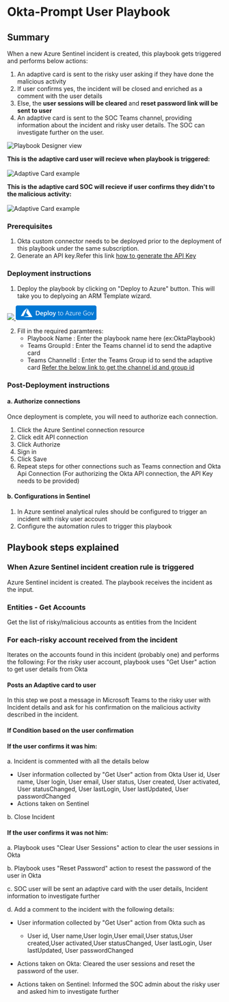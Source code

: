 # Okta-Prompt User Playbook
 ## Summary

When a new Azure Sentinel incident is created, this playbook gets triggered and performs below actions:
1. An adaptive card is sent to the risky user asking if they have done the malicious activity
2. If user confirms yes, the incident will be closed  and enriched as a comment with the user details
3. Else, the **user sessions will be cleared** and **reset password link will be sent to user** 
4. An adaptive card is sent to the SOC Teams channel, providing information about the incident and risky user details. The SOC can investigate further on the user.

![Playbook Designer view](./designerScreenshot.PNG)<br>

**This is the adaptive card user will recieve when playbook is triggered:**<br><br>
![Adaptive Card example](./AdaptiveCardUser.png)

**This is the adaptive card SOC will recieve if user confirms they didn't to the malicious activity:**<br><br>
![Adaptive Card example](./AdaptiveCardSOC.png)


### Prerequisites 
1. Okta custom connector needs to be deployed prior to the deployment of this playbook under the same subscription.
2. Generate an API key.Refer this link [ how to generate the API Key](https://developer.okta.com/docs/guides/create-an-api-token/overview/)

### Deployment instructions 
1. Deploy the playbook by clicking on "Deploy to Azure" button. This will take you to deplyoing an ARM Template wizard.

<a href="https://portal.azure.com/#create/Microsoft.Template/uri/https://raw.githubusercontent.com/Azure/Azure-Sentinel/SOAR-connectors-Private-Preview/Playbooks/Okta/OktaPlaybooks/Okta-PromptUser/azuredeploy.json" target="_blank">
    <img src="https://aka.ms/deploytoazurebutton"/>
</a>

<a href="https://portal.azure.us/#create/Microsoft.Template/uri/https://raw.githubusercontent.com/Azure/Azure-Sentinel/SOAR-connectors-Private-Preview/Playbooks/Okta/OktaPlaybooks/Okta-PromptUser/azuredeploy.json" target="_blank">
   <img src="https://raw.githubusercontent.com/Azure/azure-quickstart-templates/master/1-CONTRIBUTION-GUIDE/images/deploytoazuregov.png"/>    
</a>

2. Fill in the required paramteres:
    * Playbook Name : Enter the playbook name here (ex:OktaPlaybook)
    * Teams GroupId : Enter the Teams channel id to send the adaptive card
    * Teams ChannelId : Enter the Teams Group id to send the adaptive card
     [Refer the below link to get the channel id and group id](https://docs.microsoft.com/en-us/powershell/module/teams/get-teamchannel?view=teams-ps)

### Post-Deployment instructions 
#### a. Authorize connections
Once deployment is complete, you will need to authorize each connection.
1.	Click the Azure Sentinel connection resource
2.	Click edit API connection
3.	Click Authorize
4.	Sign in
5.	Click Save
6.	Repeat steps for other connections such as Teams connection and Okta Api  Connection (For authorizing the Okta API connection, the API Key needs to be provided)
#### b. Configurations in Sentinel
1. In Azure sentinel analytical rules should be configured to trigger an incident with risky user account 
2. Configure the automation rules to trigger this playbook

## Playbook steps explained
### When Azure Sentinel incident creation rule is triggered

Azure Sentinel incident is created. The playbook receives the incident as the input.
### Entities - Get Accounts

Get the list of risky/malicious accounts as entities from the Incident
### For each-risky account received from the incident
Iterates on the accounts found in this incident (probably one) and performs the following:
For the risky user account, playbook uses "Get User" action to get user details from Okta
#### Posts an Adaptive card to  user 
In this step we post a message in Microsoft Teams to the risky user with Incident details and ask for his confirmation on the malicious activity described in the incident.
#### If Condition based on the user confirmation
#### If the user confirms it was him:
  a. Incident is commented with all the  details below
   * User information collected by "Get User" action from Okta
     User id, User name, User login, User email, User status, User created, User activated, User statusChanged, User lastLogin, User lastUpdated, User passwordChanged
   * Actions taken on Sentinel 

  b. Close Incident
#### If the user confirms it was not him:
  a. Playbook uses "Clear User Sessions" action to clear the user sessions in Okta

  b. Playbook uses "Reset Password" action to resest the password of the user in Okta


  c. SOC user will be sent an adaptive card with the user details, Incident information to investigate further

  d. Add a comment to the incident with the following details:
  
  * User information collected by "Get User" action from Okta such as
     * User id, User name,User login,User email,User status,User created,User activated,User statusChanged, User lastLogin, User lastUpdated, User passwordChanged  

  * Actions taken on Okta: Cleared the user sessions and reset the password of the user.

  * Actions taken on Sentinel: Informed the SOC admin about the risky user and asked him to investigate further

